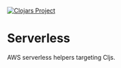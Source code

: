 [![Clojars Project](https://img.shields.io/clojars/v/dehli/serverless.svg)](https://clojars.org/dehli/serverless)

# Serverless

AWS serverless helpers targeting Cljs.
